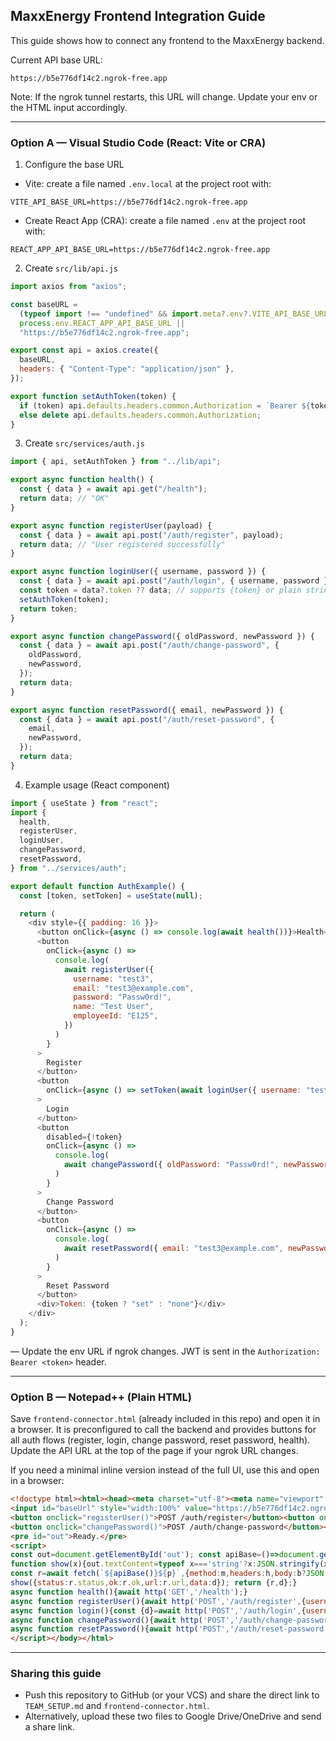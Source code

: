 ## MaxxEnergy Frontend Integration Guide

This guide shows how to connect any frontend to the MaxxEnergy backend.

Current API base URL:

`https://b5e776df14c2.ngrok-free.app`

Note: If the ngrok tunnel restarts, this URL will change. Update your env or the HTML input accordingly.

---

### Option A — Visual Studio Code (React: Vite or CRA)

1) Configure the base URL

- Vite: create a file named `.env.local` at the project root with:

```
VITE_API_BASE_URL=https://b5e776df14c2.ngrok-free.app
```

- Create React App (CRA): create a file named `.env` at the project root with:

```
REACT_APP_API_BASE_URL=https://b5e776df14c2.ngrok-free.app
```

2) Create `src/lib/api.js`

```javascript
import axios from "axios";

const baseURL =
  (typeof import !== "undefined" && import.meta?.env?.VITE_API_BASE_URL) ||
  process.env.REACT_APP_API_BASE_URL ||
  "https://b5e776df14c2.ngrok-free.app";

export const api = axios.create({
  baseURL,
  headers: { "Content-Type": "application/json" },
});

export function setAuthToken(token) {
  if (token) api.defaults.headers.common.Authorization = `Bearer ${token}`;
  else delete api.defaults.headers.common.Authorization;
}
```

3) Create `src/services/auth.js`

```javascript
import { api, setAuthToken } from "../lib/api";

export async function health() {
  const { data } = await api.get("/health");
  return data; // "OK"
}

export async function registerUser(payload) {
  const { data } = await api.post("/auth/register", payload);
  return data; // "User registered successfully"
}

export async function loginUser({ username, password }) {
  const { data } = await api.post("/auth/login", { username, password });
  const token = data?.token ?? data; // supports {token} or plain string
  setAuthToken(token);
  return token;
}

export async function changePassword({ oldPassword, newPassword }) {
  const { data } = await api.post("/auth/change-password", {
    oldPassword,
    newPassword,
  });
  return data;
}

export async function resetPassword({ email, newPassword }) {
  const { data } = await api.post("/auth/reset-password", {
    email,
    newPassword,
  });
  return data;
}
```

4) Example usage (React component)

```javascript
import { useState } from "react";
import {
  health,
  registerUser,
  loginUser,
  changePassword,
  resetPassword,
} from "../services/auth";

export default function AuthExample() {
  const [token, setToken] = useState(null);

  return (
    <div style={{ padding: 16 }}>
      <button onClick={async () => console.log(await health())}>Health</button>
      <button
        onClick={async () =>
          console.log(
            await registerUser({
              username: "test3",
              email: "test3@example.com",
              password: "Passw0rd!",
              name: "Test User",
              employeeId: "E125",
            })
          )
        }
      >
        Register
      </button>
      <button
        onClick={async () => setToken(await loginUser({ username: "test3", password: "Passw0rd!" }))}
      >
        Login
      </button>
      <button
        disabled={!token}
        onClick={async () =>
          console.log(
            await changePassword({ oldPassword: "Passw0rd!", newPassword: "NewPassw0rd!" })
          )
        }
      >
        Change Password
      </button>
      <button
        onClick={async () =>
          console.log(
            await resetPassword({ email: "test3@example.com", newPassword: "ResetPassw0rd!" })
          )
        }
      >
        Reset Password
      </button>
      <div>Token: {token ? "set" : "none"}</div>
    </div>
  );
}
```

— Update the env URL if ngrok changes. JWT is sent in the `Authorization: Bearer <token>` header.

---

### Option B — Notepad++ (Plain HTML)

Save `frontend-connector.html` (already included in this repo) and open it in a browser. It is preconfigured to call the backend and provides buttons for all auth flows (register, login, change password, reset password, health). Update the API URL at the top of the page if your ngrok URL changes.

If you need a minimal inline version instead of the full UI, use this and open in a browser:

```html
<!doctype html><html><head><meta charset="utf-8"><meta name="viewport" content="width=device-width,initial-scale=1"><title>MaxxEnergy API Connector</title></head><body>
<input id="baseUrl" style="width:100%" value="https://b5e776df14c2.ngrok-free.app"><button onclick="health()">GET /health</button>
<button onclick="registerUser()">POST /auth/register</button><button onclick="login()">POST /auth/login</button>
<button onclick="changePassword()">POST /auth/change-password</button><button onclick="resetPassword()">POST /auth/reset-password</button>
<pre id="out">Ready.</pre>
<script>
const out=document.getElementById('out'); const apiBase=()=>document.getElementById('baseUrl').value.replace(/\/+$/,''); let token=localStorage.getItem('maxx_token')||'';
function show(x){out.textContent=typeof x==='string'?x:JSON.stringify(x,null,2);} async function http(m,p,b,a){const h={'Content-Type':'application/json'}; if(a){if(!token) throw new Error('Login first'); h.Authorization=`Bearer ${token}`;}
const r=await fetch(`${apiBase()}${p}`,{method:m,headers:h,body:b?JSON.stringify(b):undefined}); const ct=r.headers.get('content-type')||''; let d; try{d=ct.includes('application/json')?await r.json():await r.text();}catch{d=await r.text();}
show({status:r.status,ok:r.ok,url:r.url,data:d}); return {r,d};}
async function health(){await http('GET','/health');}
async function registerUser(){await http('POST','/auth/register',{username:'test3',email:'test3@example.com',password:'Passw0rd!',name:'Test User',employeeId:'E125'});} 
async function login(){const {d}=await http('POST','/auth/login',{username:'test3',password:'Passw0rd!'}); token=(d&&d.token)||((typeof d==='string')?d:''); if(token) localStorage.setItem('maxx_token',token);} 
async function changePassword(){await http('POST','/auth/change-password',{oldPassword:'Passw0rd!',newPassword:'NewPassw0rd!'},true);} 
async function resetPassword(){await http('POST','/auth/reset-password',{email:'test3@example.com',newPassword:'ResetPassw0rd!'});} 
</script></body></html>
```

---

### Sharing this guide

- Push this repository to GitHub (or your VCS) and share the direct link to `TEAM_SETUP.md` and `frontend-connector.html`.
- Alternatively, upload these two files to Google Drive/OneDrive and send a share link.


